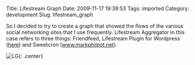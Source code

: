 Title: Lifestream Graph
Date: 2009-11-17 19:39:53
Tags: imported
Category: development
Slug: lifestream_graph

So I decided to try to create a graph that showed the flows of the various social networking sites that I use frequently.  Lifestream Aggregator in this case refers to three things: Friendfeed, Lifestream Plugin for Wordpress (<a href="http://blog.mcstudios.net/lifestream">here</a>) and Sweetcron (<a href="http://www.markphilpot.net">www.markphilpot.net</a>).

![LG]({filename}/images/2009/sn1.png){: .center}

